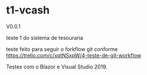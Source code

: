 # t1-vcash
V0.0.1

teste 1 do sistema de tesouraria

teste feito para seguir o forkflow git conforme 
https://trello.com/c/xqtNSxpW/4-teste-de-git-workflow


Testes com o Blazor e Visual Studio 2019. 
